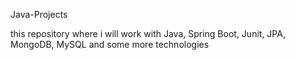 Java-Projects 

this repository where i will work with Java, Spring Boot, Junit, JPA, MongoDB, MySQL and some more technologies
